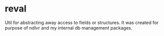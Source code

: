 # reval

Util for abstracting away access to fields or structures.
It was created for purpose of ndlvr and my internal db management packages.